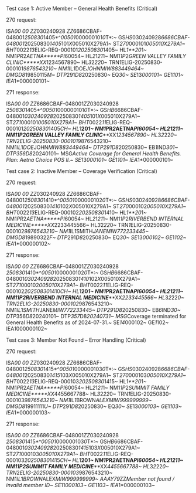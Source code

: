 Test case 1: Active Member – General Health Benefits (Critical)

270 request:

ISA*00*          *00*          *ZZ*030240928     *ZZ*6686CBAF-048001*250830*1405*^*00501*000000101*0*T*:~
GS*HS*030240928*6686CBAF-048001*20250830*1405*101*X*005010X279A1~
ST*270*000101*005010X279A1~
BHT*0022*13*ELIG-REQ-000101*20250830*1405~
HL*1**20*1~
NM1*PR*2*AETNA*****PI*60054~
HL*2*1*21*1~
NM1*1P*2*GREEN VALLEY FAMILY CLINIC*****XX*1234567890~
HL*3*2*22*0~
TRN*1*ELIG-20250830-000101*9876543210~
NM1*IL*1*DOE*JOHN****MI*W883449464~
DMG*D8*19850115*M~
DTP*291*D8*20250830~
EQ*30~
SE*13*000101~
GE*1*101~
IEA*1*000000101~

271 response:

ISA*00*          *00*          *ZZ*6686CBAF-048001*ZZ*030240928     *250830*1405*^*00501*000000101*0*T*:~
GS*HB*6686CBAF-048001*030240928*20250830*1405*101*X*005010X279A1~
ST*271*000101*005010X279A1~
BHT*0022*11*ELIG-REQ-000101*20250830*1405*CH~
HL*1**20*1~
NM1*PR*2*AETNA*****PI*60054~
HL*2*1*21*1~
NM1*1P*2*GREEN VALLEY FAMILY CLINIC*****XX*1234567890~
HL*3*2*22*0~
TRN*2*ELIG-20250830-000101*9876543210~
NM1*IL*1*DOE*JOHN****MI*W883449464~
DTP*291*D8*20250830~
EB*1*IND*30****1~
DTP*356*D8*20240101~
MSG*Active Coverage for General Health Benefits. Plan: Aetna Choice POS II.~
SE*13*000101~
GE*1*101~
IEA*1*000000101~

Test case 2: Inactive Member – Coverage Verification (Critical)

270 request: 

ISA*00*          *00*          *ZZ*030240928     *ZZ*6686CBAF-048001*250830*1410*^*00501*000000102*0*T*:~
GS*HS*030240928*6686CBAF-048001*20250830*1410*102*X*005010X279A1~
ST*270*000102*005010X279A1~
BHT*0022*13*ELIG-REQ-000102*20250830*1410~
HL*1**20*1~
NM1*PR*2*AETNA*****PI*60054~
HL*2*1*21*1~
NM1*1P*2*RIVERBEND INTERNAL MEDICINE*****XX*2233445566~
HL*3*2*22*0~
TRN*1*ELIG-20250830-000102*9876543210~
NM1*IL*1*SMITH*JANE****MI*W772233445~
DMG*D8*19890322*F~
DTP*291*D8*20250830~
EQ*30~
SE*13*000102~
GE*1*102~
IEA*1*000000102~


271 response:

ISA*00*          *00*          *ZZ*6686CBAF-048001*ZZ*030240928     *250830*1410*^*00501*000000102*0*T*:~
GS*HB*6686CBAF-048001*030240928*20250830*1410*102*X*005010X279A1~
ST*271*000102*005010X279A1~
BHT*0022*11*ELIG-REQ-000102*20250830*1410*CH~
HL*1**20*1~
NM1*PR*2*AETNA*****PI*60054~
HL*2*1*21*1~
NM1*1P*2*RIVERBEND INTERNAL MEDICINE*****XX*2233445566~
HL*3*2*22*0~
TRN*2*ELIG-20250830-000102*9876543210~
NM1*IL*1*SMITH*JANE****MI*W772233445~
DTP*291*D8*20250830~
EB*6*IND*30~
DTP*356*D8*20240101~
DTP*357*D8*20240731~
MSG*Coverage terminated for General Health Benefits as of 2024-07-31.~
SE*14*000102~
GE*1*102~
IEA*1*000000102~


Test case 3: Member Not Found – Error Handling (Critical)

270 request:

ISA*00*          *00*          *ZZ*030240928     *ZZ*6686CBAF-048001*250830*1415*^*00501*000000103*0*T*:~
GS*HS*030240928*6686CBAF-048001*20250830*1415*103*X*005010X279A1~
ST*270*000103*005010X279A1~
BHT*0022*13*ELIG-REQ-000103*20250830*1415~
HL*1**20*1~
NM1*PR*2*AETNA*****PI*60054~
HL*2*1*21*1~
NM1*1P*2*SUMMIT FAMILY MEDICINE*****XX*4455667788~
HL*3*2*22*0~
TRN*1*ELIG-20250830-000103*9876543210~
NM1*IL*1*BROWN*ALEX****MI*W999999999~
DMG*D8*19911111*U~
DTP*291*D8*20250830~
EQ*30~
SE*13*000103~
GE*1*103~
IEA*1*000000103~


271 response:

ISA*00*          *00*          *ZZ*6686CBAF-048001*ZZ*030240928     *250830*1415*^*00501*000000103*0*T*:~
GS*HB*6686CBAF-048001*030240928*20250830*1415*103*X*005010X279A1~
ST*271*000103*005010X279A1~
BHT*0022*11*ELIG-REQ-000103*20250830*1415*CH~
HL*1**20*1~
NM1*PR*2*AETNA*****PI*60054~
HL*2*1*21*1~
NM1*1P*2*SUMMIT FAMILY MEDICINE*****XX*4455667788~
HL*3*2*22*0~
TRN*2*ELIG-20250830-000103*9876543210~
NM1*IL*1*BROWN*ALEX****MI*W999999999~
AAA*Y*79*ZZ*Member not found / invalid member ID~
SE*11*000103~
GE*1*103~
IEA*1*000000103~


